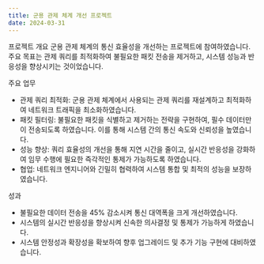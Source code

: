 ```yaml
---
title: 군용 관제 체계 개선 프로젝트
date: 2024-03-31
---
```



프로젝트 개요
군용 관제 체계의 통신 효율성을 개선하는 프로젝트에 참여하였습니다. 주요 목표는 관제 쿼리를 최적화하여 불필요한 패킷 전송을 제거하고, 시스템 성능과 반응성을 향상시키는 것이었습니다.

주요 업무

- 관제 쿼리 최적화: 군용 관제 체계에서 사용되는 관제 쿼리를 재설계하고 최적화하여 네트워크 트래픽을 최소화하였습니다.
- 패킷 필터링: 불필요한 패킷을 식별하고 제거하는 전략을 구현하여, 필수 데이터만이 전송되도록 하였습니다. 이를 통해 시스템 간의 통신 속도와 신뢰성을 높였습니다.
- 성능 향상: 쿼리 효율성의 개선을 통해 지연 시간을 줄이고, 실시간 반응성을 강화하여 임무 수행에 필요한 즉각적인 통제가 가능하도록 하였습니다.
- 협업: 네트워크 엔지니어와 긴밀히 협력하여 시스템 통합 및 최적의 성능을 보장하였습니다.

성과

- 불필요한 데이터 전송을 45% 감소시켜 통신 대역폭을 크게 개선하였습니다.
- 시스템의 실시간 반응성을 향상시켜 신속한 의사결정 및 통제가 가능하게 하였습니다.
- 시스템 안정성과 확장성을 확보하여 향후 업그레이드 및 추가 기능 구현에 대비하였습니다.
